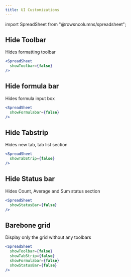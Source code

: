 ```yaml
---
title: UI Customizations
---
```

import SpreadSheet from "@rowsncolumns/spreadsheet";

## Hide  Toolbar

Hides formatting toolbar

```jsx
<SpreadSheet
  showToolbar={false}
/>
```

<SpreadSheet
  showToolbar={false}
  autoFocus={false}
/>

## Hide formula  bar

Hides formula input box

```jsx
<SpreadSheet
  showFormulabar={false}
/>
```

<SpreadSheet
  showFormulabar={false}
  autoFocus={false}
/>

## Hide Tabstrip

Hides new tab, tab list section

```jsx
<SpreadSheet
  showTabStrip={false}
/>
```

<SpreadSheet
  showTabStrip={false}
  autoFocus={false}
/>

## Hide Status bar

Hides Count, Average and Sum status section

```jsx
<SpreadSheet
  showStatusBar={false}
/>
```

<SpreadSheet
  showStatusBar={false}
  autoFocus={false}
/>


## Barebone grid

Display only the grid without any toolbars

```jsx
<SpreadSheet
  showToolbar={false}
  showTabStrip={false}
  showFormulabar={false}
  showStatusBar={false}
/>
```

<SpreadSheet
  showToolbar={false}
  showTabStrip={false}
  showFormulabar={false}
  showStatusBar={false}
  autoFocus={false}
/>